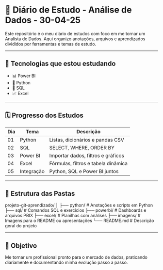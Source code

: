 # 📘 Diário de Estudo - Análise de Dados - 30-04-25

Este repositório é o meu diário de estudos com foco em me tornar um Analista de Dados. Aqui organizo anotações, arquivos e aprendizados divididos por ferramentas e temas de estudo.

---

## 🚀 Tecnologias que estou estudando
- 📊 Power BI
- 🐍 Python
- 🧠 SQL
- 📈 Excel

---

## 🗓️ Progresso dos Estudos

| Dia | Tema        | Descrição                              |
|-----|-------------|----------------------------------------|
| 01  | Python      | Listas, dicionários e pandas CSV       |
| 02  | SQL         | SELECT, WHERE, ORDER BY                |
| 03  | Power BI    | Importar dados, filtros e gráficos     |
| 04  | Excel       | Fórmulas, filtros e tabela dinâmica    |
| 05  | Integração  | Python, SQL e Power BI juntos          |

---

## 📂 Estrutura das Pastas
projeto-git-aprendizado/ │ 
├── python/ # Anotações e scripts em Python 
├── sql/ # Comandos SQL e exercícios 
├── powerbi/ # Dashboards e arquivos PBIX 
├── excel/ # Planilhas com análises 
├── imagens/ # Imagens para o README ou apresentações 
└── README.md # Descrição geral do projeto

---

## 🙌 Objetivo

Me tornar um profissional pronto para o mercado de dados, praticando diariamente e documentando minha evolução passo a passo.
